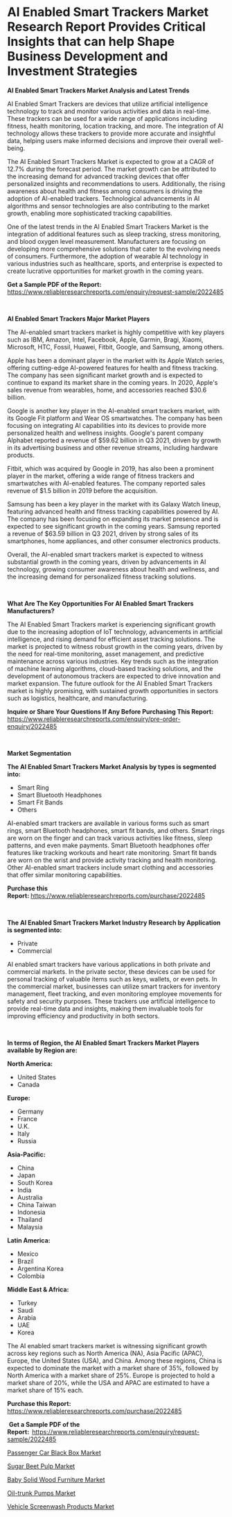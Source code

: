 <p><h1>AI Enabled Smart Trackers Market Research Report Provides Critical Insights that can help Shape Business Development and Investment Strategies</h1></p><p><strong>AI Enabled Smart Trackers Market Analysis and Latest Trends</strong></p>
<p><p>AI Enabled Smart Trackers are devices that utilize artificial intelligence technology to track and monitor various activities and data in real-time. These trackers can be used for a wide range of applications including fitness, health monitoring, location tracking, and more. The integration of AI technology allows these trackers to provide more accurate and insightful data, helping users make informed decisions and improve their overall well-being.</p><p>The AI Enabled Smart Trackers Market is expected to grow at a CAGR of 12.7% during the forecast period. The market growth can be attributed to the increasing demand for advanced tracking devices that offer personalized insights and recommendations to users. Additionally, the rising awareness about health and fitness among consumers is driving the adoption of AI-enabled trackers. Technological advancements in AI algorithms and sensor technologies are also contributing to the market growth, enabling more sophisticated tracking capabilities.</p><p>One of the latest trends in the AI Enabled Smart Trackers Market is the integration of additional features such as sleep tracking, stress monitoring, and blood oxygen level measurement. Manufacturers are focusing on developing more comprehensive solutions that cater to the evolving needs of consumers. Furthermore, the adoption of wearable AI technology in various industries such as healthcare, sports, and enterprise is expected to create lucrative opportunities for market growth in the coming years.</p></p>
<p><strong>Get a Sample PDF of the Report:&nbsp;</strong> <a href="https://www.reliableresearchreports.com/enquiry/request-sample/2022485">https://www.reliableresearchreports.com/enquiry/request-sample/2022485</a></p>
<p>&nbsp;</p>
<p><strong>AI Enabled Smart Trackers Major Market Players</strong></p>
<p><p>The AI-enabled smart trackers market is highly competitive with key players such as IBM, Amazon, Intel, Facebook, Apple, Garmin, Bragi, Xiaomi, Microsoft, HTC, Fossil, Huawei, Fitbit, Google, and Samsung, among others. </p><p>Apple has been a dominant player in the market with its Apple Watch series, offering cutting-edge AI-powered features for health and fitness tracking. The company has seen significant market growth and is expected to continue to expand its market share in the coming years. In 2020, Apple's sales revenue from wearables, home, and accessories reached $30.6 billion.</p><p>Google is another key player in the AI-enabled smart trackers market, with its Google Fit platform and Wear OS smartwatches. The company has been focusing on integrating AI capabilities into its devices to provide more personalized health and wellness insights. Google's parent company Alphabet reported a revenue of $59.62 billion in Q3 2021, driven by growth in its advertising business and other revenue streams, including hardware products.</p><p>Fitbit, which was acquired by Google in 2019, has also been a prominent player in the market, offering a wide range of fitness trackers and smartwatches with AI-enabled features. The company reported sales revenue of $1.5 billion in 2019 before the acquisition.</p><p>Samsung has been a key player in the market with its Galaxy Watch lineup, featuring advanced health and fitness tracking capabilities powered by AI. The company has been focusing on expanding its market presence and is expected to see significant growth in the coming years. Samsung reported a revenue of $63.59 billion in Q3 2021, driven by strong sales of its smartphones, home appliances, and other consumer electronics products. </p><p>Overall, the AI-enabled smart trackers market is expected to witness substantial growth in the coming years, driven by advancements in AI technology, growing consumer awareness about health and wellness, and the increasing demand for personalized fitness tracking solutions.</p></p>
<p>&nbsp;</p>
<p><strong>What Are The Key Opportunities For AI Enabled Smart Trackers Manufacturers?</strong></p>
<p><p>The AI Enabled Smart Trackers market is experiencing significant growth due to the increasing adoption of IoT technology, advancements in artificial intelligence, and rising demand for efficient asset tracking solutions. The market is projected to witness robust growth in the coming years, driven by the need for real-time monitoring, asset management, and predictive maintenance across various industries. Key trends such as the integration of machine learning algorithms, cloud-based tracking solutions, and the development of autonomous trackers are expected to drive innovation and market expansion. The future outlook for the AI Enabled Smart Trackers market is highly promising, with sustained growth opportunities in sectors such as logistics, healthcare, and manufacturing.</p></p>
<p><strong>Inquire or Share Your Questions If Any Before Purchasing This Report:</strong> <a href="https://www.reliableresearchreports.com/enquiry/pre-order-enquiry/2022485">https://www.reliableresearchreports.com/enquiry/pre-order-enquiry/2022485</a></p>
<p>&nbsp;</p>
<p><strong>Market Segmentation</strong></p>
<p><strong>The AI Enabled Smart Trackers Market Analysis by types is segmented into:</strong></p>
<p><ul><li>Smart Ring</li><li>Smart Bluetooth Headphones</li><li>Smart Fit Bands</li><li>Others</li></ul></p>
<p><p>AI-enabled smart trackers are available in various forms such as smart rings, smart Bluetooth headphones, smart fit bands, and others. Smart rings are worn on the finger and can track various activities like fitness, sleep patterns, and even make payments. Smart Bluetooth headphones offer features like tracking workouts and heart rate monitoring. Smart fit bands are worn on the wrist and provide activity tracking and health monitoring. Other AI-enabled smart trackers include smart clothing and accessories that offer similar monitoring capabilities.</p></p>
<p><strong>Purchase this Report:&nbsp;</strong><a href="https://www.reliableresearchreports.com/purchase/2022485">https://www.reliableresearchreports.com/purchase/2022485</a></p>
<p>&nbsp;</p>
<p><strong>The AI Enabled Smart Trackers Market Industry Research by Application is segmented into:</strong></p>
<p><ul><li>Private</li><li>Commercial</li></ul></p>
<p><p>AI enabled smart trackers have various applications in both private and commercial markets. In the private sector, these devices can be used for personal tracking of valuable items such as keys, wallets, or even pets. In the commercial market, businesses can utilize smart trackers for inventory management, fleet tracking, and even monitoring employee movements for safety and security purposes. These trackers use artificial intelligence to provide real-time data and insights, making them invaluable tools for improving efficiency and productivity in both sectors.</p></p>
<p>&nbsp;</p>
<p><strong>In terms of Region, the AI Enabled Smart Trackers Market Players available by Region are:</strong></p>
<p>
    <p> <strong> North America: </strong>
        <ul>
            <li>United States</li>
            <li>Canada</li>
        </ul>
        </p> 
    <p> <strong> Europe: </strong>
        <ul>
            <li>Germany</li>
            <li>France</li>
            <li>U.K.</li>
            <li>Italy</li>
            <li>Russia</li>
        </ul>
        </p> 
    <p> <strong> Asia-Pacific: </strong>
        <ul>
            <li>China</li>
            <li>Japan</li>
            <li>South Korea</li>
            <li>India</li>
            <li>Australia</li>
            <li>China Taiwan</li>
            <li>Indonesia</li>
            <li>Thailand</li>
            <li>Malaysia</li>
        </ul>
        </p> 
    <p> <strong> Latin America: </strong>
        <ul>
            <li>Mexico</li>
            <li>Brazil</li>
            <li>Argentina Korea</li>
            <li>Colombia</li>
        </ul>
        </p> 
    <p> <strong> Middle East & Africa: </strong>
        <ul>
            <li>Turkey</li>
            <li>Saudi</li>
            <li>Arabia</li>
            <li>UAE</li>
            <li>Korea</li>
        </ul>
    </p>
    </p>
<p><p>The AI enabled smart trackers market is witnessing significant growth across key regions such as North America (NA), Asia Pacific (APAC), Europe, the United States (USA), and China. Among these regions, China is expected to dominate the market with a market share of 35%, followed by North America with a market share of 25%. Europe is projected to hold a market share of 20%, while the USA and APAC are estimated to have a market share of 15% each.</p></p>
<p><strong>Purchase this Report: </strong><a href="https://www.reliableresearchreports.com/purchase/2022485">https://www.reliableresearchreports.com/purchase/2022485</a></p>
<p>&nbsp;<strong>Get a Sample PDF of the Report:&nbsp;&nbsp;</strong><a href="https://www.reliableresearchreports.com/enquiry/request-sample/2022485">https://www.reliableresearchreports.com/enquiry/request-sample/2022485</a></p>
<p><strong></strong></p>
<p><p><a href="https://view.publitas.com/reportprime-1/passenger-car-black-box-market-provides-a-comprehensive-analysis-including-a-macro-overview-of-the-market-as-well-as-micro-details-such-as-market-size-and-competitive-landscape/">Passenger Car Black Box Market</a></p><p><a href="https://confirmed-shield-e13.notion.site/Sugar-Beet-Pulp-Market-Offers-Provide-Insightful-Data-for-the-Time-Period-from-2024-to-2031-and-also-bf2396c81b854b2a869d45835ca07a74">Sugar Beet Pulp Market</a></p><p><a href="https://funky-papaya-cf4.notion.site/Global-Baby-Solid-Wood-Furniture-Market-Size-and-Market-Trends-Insights-and-Projections-from-2024-t-918cdbbe88f14132a0ec1ffaa24811d9">Baby Solid Wood Furniture Market</a></p><p><a href="https://sore-arch-6db.notion.site/Oil-trunk-Pumps-Market-Share-Market-New-Trends-Analysis-Report-By-Type-By-Application-By-End-use-084f89d0ed2f4b37aa6b9259c7427a71">Oil-trunk Pumps Market</a></p><p><a href="https://view.publitas.com/reportprime-1/vehicle-screenwash-products-market-size-share-trends-analysis-report-by-application-regional-outlook-competitive-strategies-and-segment-forecasts-2024-2031/">Vehicle Screenwash Products Market</a></p></p>